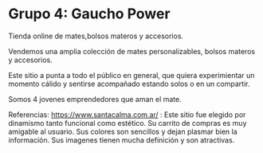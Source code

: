# Grupo 4: Gaucho Power
Tienda online de mates,bolsos materos y accesorios.

Vendemos una amplia colección de mates personalizables, bolsos materos  y accesorios.

Este sitio a punta a todo el público en general, que quiera experimientar un momento cálido y  sentirse acompañado estando solos o en un compartir.  

Somos 4 jovenes emprendedores que aman el mate.

Referencias:
https://www.santacalma.com.ar/ : Este sitio fue elegido por dinamismo tanto funcional como estético. Su carrito de compras es muy amigable al usuario. Sus colores son sencillos y dejan plasmar bien la información. Sus imagenes tienen mucha definición y son atractivas.

